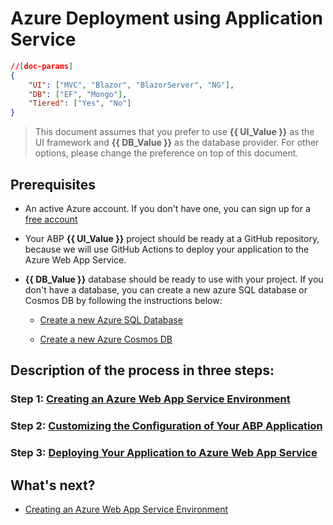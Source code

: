 # Azure Deployment using Application Service

````json
//[doc-params]
{
    "UI": ["MVC", "Blazor", "BlazorServer", "NG"],
    "DB": ["EF", "Mongo"],
    "Tiered": ["Yes", "No"]
}
````

> This document assumes that you prefer to use **{{ UI_Value }}** as the UI framework and **{{ DB_Value }}** as the database provider. For other options, please change the preference on top of this document.

## Prerequisites

- An active Azure account. If you don't have one, you can sign up for a [free account](https://azure.microsoft.com/en-us/free/)

- Your ABP **{{ UI_Value }}** project should be ready at a GitHub repository, because we will use GitHub Actions to deploy your application to the Azure Web App Service.

- **{{ DB_Value }}** database should be ready to use with your project. If you don't have a database, you can create a new azure SQL database or Cosmos DB by following the instructions below:

    - [Create a new Azure SQL Database](https://docs.microsoft.com/en-us/azure/azure-sql/database/single-database-create-quickstart?tabs=azure-portal)

    - [Create a new Azure Cosmos DB](https://docs.microsoft.com/en-us/azure/cosmos-db/create-cosmosdb-resources-portal)


## Description of the process in three steps:

### Step 1: [Creating an Azure Web App Service Environment ](step1-create-azure-resources)

### Step 2: [Customizing the Configuration of Your ABP Application](step2-configuration-application)

### Step 3: [Deploying Your Application to Azure Web App Service](step3-deployment-github-action)


## What's next?

- [Creating an Azure Web App Service Environment](step1-create-azure-resources)
